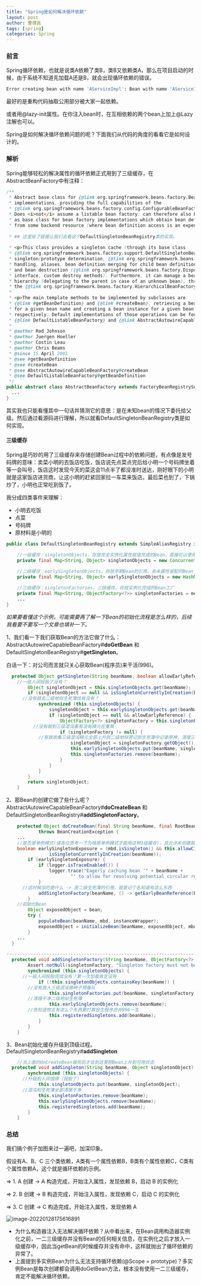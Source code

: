 ```yaml
---
title: "Spring是如何解决循环依赖"
layout: post
author: 曹德高
tags: [spring]
categories: Spring
---
```


### **前言**

Spring循环依赖，也就是说类A依赖了类B，类B又依赖类A，那么在项目启动的时候，由于系统不知道先加载A还是B，就会出现循环依赖的错误。

```bash
Error creating bean with name 'AServiceImpl': Bean with name 'AServiceImpl' has been injected into other beans [BServiceImpl,CServiceImpl,EServiceImpl]
```

最好的是重构代码抽取公用部分被大家一起依赖。

或者用@lazy-init属性。在你注入bean时，在互相依赖的两个bean上加上@Lazy注解也可以。

Spring是如何解决循环依赖问题的呢？下面我们从代码的角度的看看它是如何设计的。

### 解析

Spring能够轻松的解决属性的循环依赖正式用到了三级缓存，在AbstractBeanFactory中有注释：

```java
/**
 * Abstract base class for {@link org.springframework.beans.factory.BeanFactory}
 * implementations, providing the full capabilities of the
 * {@link org.springframework.beans.factory.config.ConfigurableBeanFactory} SPI.
 * Does <i>not</i> assume a listable bean factory: can therefore also be used
 * as base class for bean factory implementations which obtain bean definitions
 * from some backend resource (where bean definition access is an expensive operation).
 
 * ## 这里给了链接让我们去看这个DefaultSingletonBeanRegistry类的实现。
 
 * <p>This class provides a singleton cache (through its base class
 * {@link org.springframework.beans.factory.support.DefaultSingletonBeanRegistry},
 * singleton/prototype determination, {@link org.springframework.beans.factory.FactoryBean}
 * handling, aliases, bean definition merging for child bean definitions,
 * and bean destruction ({@link org.springframework.beans.factory.DisposableBean}
 * interface, custom destroy methods). Furthermore, it can manage a bean factory
 * hierarchy (delegating to the parent in case of an unknown bean), through implementing
 * the {@link org.springframework.beans.factory.HierarchicalBeanFactory} interface.
 *
 * <p>The main template methods to be implemented by subclasses are
 * {@link #getBeanDefinition} and {@link #createBean}, retrieving a bean definition
 * for a given bean name and creating a bean instance for a given bean definition,
 * respectively. Default implementations of those operations can be found in
 * {@link DefaultListableBeanFactory} and {@link AbstractAutowireCapableBeanFactory}.
 *
 * @author Rod Johnson
 * @author Juergen Hoeller
 * @author Costin Leau
 * @author Chris Beams
 * @since 15 April 2001
 * @see #getBeanDefinition
 * @see #createBean
 * @see AbstractAutowireCapableBeanFactory#createBean
 * @see DefaultListableBeanFactory#getBeanDefinition
 */
public abstract class AbstractBeanFactory extends FactoryBeanRegistrySupport implements ConfigurableBeanFactory {
  ...
}

```

其实我也只能看懂其中一句话并猜测它的意思：是在未知bean的情况下委托给父级。然后通过看源码进行理解，所以就看DefaultSingletonBeanRegistry类是如何实现。

#### 三级缓存

Spring是巧妙的用了三级缓存来存储创建Bean过程中的依赖问题，有点像是发号码牌的意味：卖菜小明的去饭店吃饭，饭店说先点菜点完后给小明一个号码牌坐着等一会叫号，饭店这时发现今天的菜这会11点半了都没准时送达，刚好眼下的小明就是这家饭店进货商，让这小明的赶紧回家拉一车菜来饭店。最后菜也到了，下锅炒了，小明也正常吃到饭了。

我分成四类事件来理解：

- 小明去吃饭
- 点菜
- 号码牌
- 原材料是小明的

```java
public class DefaultSingletonBeanRegistry extends SimpleAliasRegistry implements SingletonBeanRegistry {

	//一级缓存：singletonObjects，存放完全实例化属性赋值完成的Bean，直接可以使用
	private final Map<String, Object> singletonObjects = new ConcurrentHashMap<>(256);

	//二级缓存：earlySingletonObjects，存放早期Bean的引用，尚未属性装配的Bean
	private final Map<String, Object> earlySingletonObjects = new HashMap<>(16);
  
	//三级缓存：singletonFactories，三级缓存，存放实例化完成的Bean工厂
	private final Map<String, ObjectFactory<?>> singletonFactories = new HashMap<>(16);
	...
}
```

*如果要看懂这个示例，可能需要再了解一下Bean的初始化流程是怎么样的，后续我看要不要写一个文章也填补一下。*

1、我们看一下我们获取Bean的方法它做了什么：AbstractAutowireCapableBeanFactory#**doGetBean** 和 DefaultSingletonBeanRegistry#**getSingleton**。

白话一下：对公司而言就只关心获取Bean(程序员)来干活(996)。

```java
  protected Object getSingleton(String beanName, boolean allowEarlyReference) {
  	//一级人间投胎了没有？
		Object singletonObject = this.singletonObjects.get(beanName);
		if (singletonObject == null && isSingletonCurrentlyInCreation(beanName)) {
      //没有就去二级地狱生死簿找有没有？
			synchronized (this.singletonObjects) {
				singletonObject = this.earlySingletonObjects.get(beanName);
				if (singletonObject == null && allowEarlyReference) {
					ObjectFactory<?> singletonFactory = this.singletonFactories.get(beanName);
          //没有就到三级混沌看有没有精元在重聚
					if (singletonFactory != null) {
            //有就收集三级混沌精元全部上升到二级地狱登记到生死簿中记录原神，清理三级混沌世界存在记录。
						singletonObject = singletonFactory.getObject();
						this.earlySingletonObjects.put(beanName, singletonObject);
						this.singletonFactories.remove(beanName);
					}
				}
			}
		}
		return singletonObject;
	}
```

2、那Bean的创建它做了些什么呢？AbstractAutowireCapableBeanFactory#**doCreateBean** 和 DefaultSingletonBeanRegistry#**addSingletonFactory**。

```java
	protected Object doCreateBean(final String beanName, final RootBeanDefinition mbd, final @Nullable Object[] args)
			throws BeanCreationException {
    ...
    //是否是单例模式(请各位思考一下为啥是单例模式才能用这种3级缓存)，且允许未创建就暴露Bean
    boolean earlySingletonExposure = (mbd.isSingleton() && this.allowCircularReferences &&
				isSingletonCurrentlyInCreation(beanName));
		if (earlySingletonExposure) {
			if (logger.isTraceEnabled()) {
				logger.trace("Eagerly caching bean '" + beanName +
						"' to allow for resolving potential circular references");
			}
      //这时候加的是什么 -> 是二级生死簿的引用，就是记个名知道有这么东西
			addSingletonFactory(beanName, () -> getEarlyBeanReference(beanName, mbd, bean));
		}
    //初始化Bean
		Object exposedObject = bean;
		try {
			populateBean(beanName, mbd, instanceWrapper);
			exposedObject = initializeBean(beanName, exposedObject, mbd);
		}
    ...
  }

--------------------------------------------------------------------------------------------
  protected void addSingletonFactory(String beanName, ObjectFactory<?> singletonFactory) {
		Assert.notNull(singletonFactory, "Singleton factory must not be null");
		synchronized (this.singletonObjects) {
      //一级人间投胎完成没有？第一次加载肯定没有
			if (!this.singletonObjects.containsKey(beanName)) {
        //没有放入三级混沌做种子预备队
				this.singletonFactories.put(beanName, singletonFactory);
        //清理干净二级地狱生死簿
				this.earlySingletonObjects.remove(beanName);
        //告知造物主有这么个东西要打算投生程序员并996一生
				this.registeredSingletons.add(beanName);
			}
		}
	}
```

3、Bean初始化缓存升级到顶级过程。DefaultSingletonBeanRegistry#**addSingleton**

```java
	//当上面的doCreateBean做完后才会到这里把Bean上升到可用状态
  protected void addSingleton(String beanName, Object singletonObject) {
		synchronized (this.singletonObjects) {
      //升级到人间值得（投胎了）
			this.singletonObjects.put(beanName, singletonObject);
      //混沌和生死簿全部清理干净
			this.singletonFactories.remove(beanName);
			this.earlySingletonObjects.remove(beanName);
			this.registeredSingletons.add(beanName);
		}
	}
```

### 总结

我们搞个例子加图来过一遍吧，加深印象。

假设有A、B、C 三个类依赖，A类有一个属性依赖B，B类有个属性依赖C，C类有个属性依赖A，这个就是循环依赖的示例。

=> 1. A 创建 -> A 构造完成，开始注入属性，发现依赖 B，启动 B 的实例化

=> 2. B 创建 -> B 构造完成，开始注入属性，发现依赖 C，启动 C 的实例化

=> 3. C 创建 -> C 构造完成，开始注入属性，发现依赖 A

![image-20220128175616891](/images/2022-01-28-spring-dependence/image-20220128175616891.png)

- 为什么构造器注入无法解决循环依赖？从中看出来，在Bean调用构造器实例化之前，一二三级缓存并没有Bean的任何相关信息，在实例化之后才放入一级缓存中，因此当getBean的时候缓存并没有命中，这样就抛出了循环依赖的异常了。
- 上面提到多实例Bean为什么无法支持循环依赖(@Scope = prototype)？多实例Bean是每次创建都会调用doGetBean方法，根本没有使用一二三级缓存，肯定不能解决循环依赖。

